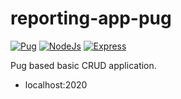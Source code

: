 # reporting-app-pug
[![Pug](https://img.shields.io/badge/-pug-%23a86454)](https://pugjs.org/api/getting-started.html)
[![NodeJs](https://img.shields.io/badge/-NodeJS-success)](https://nodejs.org/en/)
[![Express](https://img.shields.io/badge/-Express-lightgrey)](http://expressjs.com/)

Pug based basic CRUD application.

- localhost:2020
